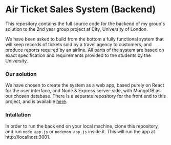 # Air Ticket Sales System (Backend)

This repository contains the full source code for the backend of my group's solution to the 2nd year group project at City, University of London.

We have been asked to build from the bottom a fully functional system that will keep records of tickets sold by a travel agency to customers, and produce reports required by an airline. All parts of the system are based on exact specification and requirements provided to the students by the University.

### Our solution

We have chosen to create the system as a web app, based purely on React for the user interface, and Node & Express server-side, with MongoDB as our chosen database. There is a separate repository for the front end to this project, and is available [here](https://github.com/PiotrRut/AirTicketSales-System).

### Intallation

In order to run the back end on your local machine, clone this repository, and run `node app.js` or `nodemon app.js` inside it. This will run the app at http://localhost:3001.
